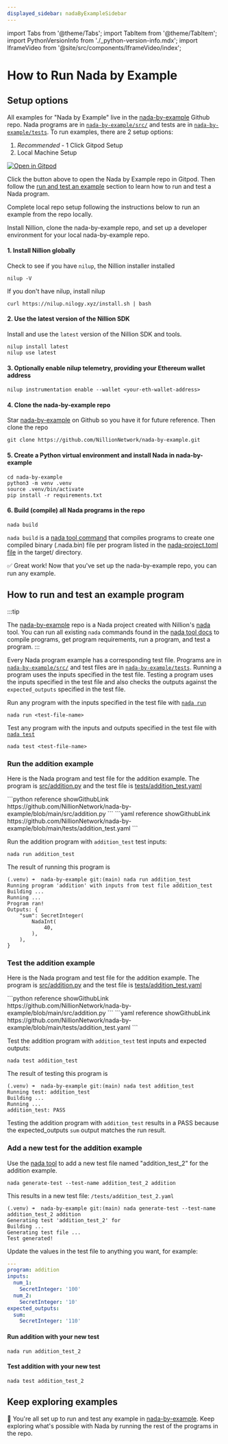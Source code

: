 ```yaml
---
displayed_sidebar: nadaByExampleSidebar
---
```


import Tabs from '@theme/Tabs';
import TabItem from '@theme/TabItem';
import PythonVersionInfo from './\_python-version-info.mdx';
import IframeVideo from '@site/src/components/IframeVideo/index';

# How to Run Nada by Example

## Setup options

All examples for "Nada by Example" live in the [nada-by-example](https://github.com/NillionNetwork/nada-by-example) Github repo. Nada programs are in [`nada-by-example/src/`](https://github.com/NillionNetwork/nada-by-example/tree/main/src) and tests are in [`nada-by-example/tests`](https://github.com/NillionNetwork/nada-by-example/tree/main/tests). To run examples, there are 2 setup options:

1.  _Recommended_ - 1 Click Gitpod Setup
2.  Local Machine Setup

<Tabs>

<TabItem value="gitpod" label="1 Click Gitpod Setup" default>

[![Open in Gitpod](https://gitpod.io/button/open-in-gitpod.svg)](https://gitpod.io/#https://github.com/nillionnetwork/nada-by-example)

Click the button above to open the Nada by Example repo in Gitpod. Then follow the [run and test an example](/nada-by-example-quickstart#how-to-run-and-test-an-example-program) section to learn how to run and test a Nada program.

<IframeVideo videoSrc="https://www.loom.com/embed/4395eeed66934142ba0feaf68a43534a?sid=785f1cc2-881a-4c30-8d96-07007251bd6b"/>

</TabItem>

<TabItem value="local" label="Local Machine Setup">
Complete local repo setup following the instructions below to run an example from the repo locally.

Install Nillion, clone the nada-by-example repo, and set up a developer environment for your local nada-by-example repo.

#### 1. Install Nillion globally

Check to see if you have `nilup`, the Nillion installer installed

```
nilup -V
```

If you don't have nilup, install nilup

```
curl https://nilup.nilogy.xyz/install.sh | bash
```

#### 2. Use the latest version of the Nillion SDK

Install and use the `latest` version of the Nillion SDK and tools.

```
nilup install latest
nilup use latest
```

#### 3. Optionally enable nilup telemetry, providing your Ethereum wallet address

```
nilup instrumentation enable --wallet <your-eth-wallet-address>
```

#### 4. Clone the nada-by-example repo

Star [nada-by-example](https://github.com/NillionNetwork/nada-by-example) on Github so you have it for future reference. Then clone the repo

```
git clone https://github.com/NillionNetwork/nada-by-example.git
```

#### 5. Create a Python virtual environment and install Nada in nada-by-example

<PythonVersionInfo/>

```
cd nada-by-example
python3 -m venv .venv
source .venv/bin/activate
pip install -r requirements.txt
```

#### 6. Build (compile) all Nada programs in the repo

```
nada build
```

`nada build` is a [nada tool command](/nada#build-compile-a-program) that compiles programs to create one compiled binary (.nada.bin) file per program listed in the [nada-project.toml file](https://github.com/NillionNetwork/nada-by-example/blob/main/nada-project.toml) in the target/ directory.

✅ Great work! Now that you've set up the nada-by-example repo, you can run any example.
</TabItem>
</Tabs>

## How to run and test an example program

:::tip

The [nada-by-example](https://github.com/NillionNetwork/nada-by-example) repo is a Nada project created with Nillion's [nada](/nada) tool. You can run all existing `nada` commands found in the [nada tool docs](/nada) to compile programs, get program requirements, run a program, and test a program.
:::

Every Nada program example has a corresponding test file. Programs are in [`nada-by-example/src/`](https://github.com/NillionNetwork/nada-by-example/tree/main/src) and test files are in [`nada-by-example/tests`](https://github.com/NillionNetwork/nada-by-example/tree/main/tests). Running a program uses the inputs specified in the test file. Testing a program uses the inputs specified in the test file and also checks the outputs against the `expected_outputs` specified in the test file.

Run any program with the inputs specified in the test file with [`nada run`](/nada#run-a-program)

```
nada run <test-file-name>
```

Test any program with the inputs and outputs specified in the test file with [`nada test`](/nada#test-a-program)

```
nada test <test-file-name>
```

### Run the addition example

Here is the Nada program and test file for the addition example. The program is [src/addition.py](https://github.com/NillionNetwork/nada-by-example/blob/main/src/addition.py) and the test file is [tests/addition_test.yaml](https://github.com/NillionNetwork/nada-by-example/blob/main/tests/addition_test.yaml)

<Tabs>

<TabItem value="program" label="Nada program" default>
```python reference showGithubLink
https://github.com/NillionNetwork/nada-by-example/blob/main/src/addition.py
```
</TabItem>

<TabItem value="test" label="Test file">
```yaml reference showGithubLink
https://github.com/NillionNetwork/nada-by-example/blob/main/tests/addition_test.yaml
```
</TabItem>
</Tabs>

Run the addition program with `addition_test` test inputs:

```
nada run addition_test
```

The result of running this program is

```
(.venv) ➜  nada-by-example git:(main) nada run addition_test
Running program 'addition' with inputs from test file addition_test
Building ...
Running ...
Program ran!
Outputs: {
    "sum": SecretInteger(
        NadaInt(
            40,
        ),
    ),
}
```

### Test the addition example

Here is the Nada program and test file for the addition example. The program is [src/addition.py](https://github.com/NillionNetwork/nada-by-example/blob/main/src/addition.py) and the test file is [tests/addition_test.yaml](https://github.com/NillionNetwork/nada-by-example/blob/main/tests/addition_test.yaml)

<Tabs>

<TabItem value="program" label="Nada program" default>
```python reference showGithubLink
https://github.com/NillionNetwork/nada-by-example/blob/main/src/addition.py
```
</TabItem>

<TabItem value="test" label="Test file">
```yaml reference showGithubLink
https://github.com/NillionNetwork/nada-by-example/blob/main/tests/addition_test.yaml
```
</TabItem>
</Tabs>

Test the addition program with `addition_test` test inputs and expected outputs:

```
nada test addition_test
```

The result of testing this program is

```
(.venv) ➜  nada-by-example git:(main) nada test addition_test
Running test: addition_test
Building ...
Running ...
addition_test: PASS
```

Testing the addition program with `addition_test` results in a PASS because the expected_outputs `sum` output matches the run result.

### Add a new test for the addition example

Use the [nada tool](/nada#generate-a-test-file) to add a new test file named "addition_test_2" for the addition example.

```
nada generate-test --test-name addition_test_2 addition
```

This results in a new test file: `/tests/addition_test_2.yaml`

```
(.venv) ➜  nada-by-example git:(main) nada generate-test --test-name addition_test_2 addition
Generating test 'addition_test_2' for
Building ...
Generating test file ...
Test generated!
```

Update the values in the test file to anything you want, for example:

```yaml
---
program: addition
inputs:
  num_1:
    SecretInteger: '100'
  num_2:
    SecretInteger: '10'
expected_outputs:
  sum:
    SecretInteger: '110'
```

#### Run addition with your new test

```
nada run addition_test_2
```

#### Test addition with your new test

```
nada test addition_test_2
```

## Keep exploring examples

🥳 You're all set up to run and test any example in [nada-by-example](https://github.com/NillionNetwork/nada-by-example). Keep exploring what's possible with Nada by running the rest of the programs in the repo.
